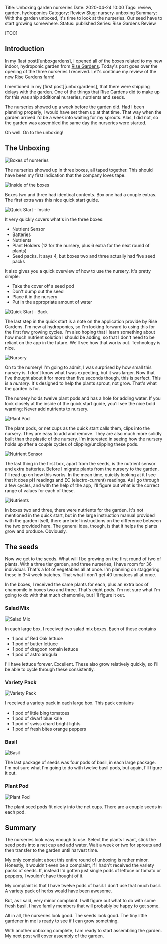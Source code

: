 Title: Unboxing garden nurseries
Date: 2020-04-24 10:00
Tags: review, garden, hydroponics
Category: Review
Slug: nursery-unboxing
Summary: With the garden unboxed, it's time to look at the nurseries. Our seed have to start growing somewhere.
Status: published
Series: Rise Gardens Review


[TOC]

## Introduction

In my [last post][unboxgardens], I opened all of the boxes related to my new indoor, hydroponic
garden from [Rise Gardens][risegardens]. Today's post goes over the opening of the
three nurseries I received. Let's continue my review of the new Rise Gardens farm!

I mentioned in my [first post][unboxgardens], that there were shipping delays with the garden. One
of the things that Rise Gardens did to make up for this was ship additional nurseries,
nutrients and seeds.

The nurseries showed up a week before the garden did. Had I been planning properly, I would have
set them up at that time. That way when the garden arrived I'd be a week into waiting for my
sprouts. Alas, I did not, so the garden was assembled the same day the nurseries were started.

Oh well. On to the unboxing!

## The Unboxing

![Boxes of nurseries][boxednurseries]

The nurseries showed up in three boxes, all taped together. This should have been my first indication
that the company loves tape.

![Inside of the boxes][boxinside]

Boxes two and three had identical contents. Box one had a couple extras. The first extra
was this nice quick start guide.

![Quick Start - Inside][quickstartinside]

It very quickly covers what's in the three boxes:

 - Nutrient Sensor
 - Batteries
 - Nutrients
 - Plant Holders (12 for the nursery, plus 6 extra for the next round of plants)
 - Seed packs. It says 4, but boxes two and three actually had five seed packs

It also gives you a quick overview of how to use the nursery. It's pretty simple:

 - Take the cover off a seed pod
 - Don't dump out the seed
 - Place it in the nursery
 - Put in the appropriate amount of water

![Quick Start - Back][quickstartback]

The last step in the quick start is a note on the application provide by Rise Gardens.
I'm new at hydroponics, so I'm looking forward to using this for the first few growing
cycles. I'm also hoping that I learn something about how much nutrient solution I should
be adding, so that I don't need to be reliant on the app in the future. We'll see
how that works out. Technology is nice.

![Nursery][nursery]

On to the nursery! I'm going to admit, I was surprised by how small this nursery is.
I don't know what I was expecting, but it was larger. Now that I've thought about it for
more than five seconds though, this is perfect. This is a *nursery*. It's designed to
help the plants sprout, not grow. That's what the garden is for.

The nursery holds twelve plant pods and has a hole for adding water. If you look closely at the
inside of the quick start guide, you'll see the nice bold warning: Never add nutrients to nursery.

![Plant Pod][plantholder]

The plant pods, or net cups as the quick start calls them, clips into the nursery. They are
easy to add and remove. They are also much more solidly built than the plastic of the
nursery. I'm interested in seeing how the nursery holds up after a couple cycles of
clipping/unclipping these pods.

![Nutrient Sensor][watertester]

The last thing in the first box, apart from the seeds, is the nutrient sensor and
extra batteries. Before I migrate plants from the nursery to the garden, I'll read
up on how this works. In the mean time, quickly looking at it I see that it does
pH readings and EC (electro-current) readings. As I go through a few cycles, and with
the help of the app, I'll figure out what is the correct range of values for each of these.

![Nutrients][nutrients]

In boxes two and three, there were nutrients for the garden. It's not mentioned
in the quick start, but in the large instruction manual provided with the garden itself,
there are brief instructions on the difference between the two provided here. The
general idea, though, is that it helps the plants grow and produce. Obviously.

## The seeds

Now we get to the seeds. What will I be growing on the first round of two of plants.
With a three tier garden, and three nurseries, I have room for 36 individual. That's a
lot of vegetables all at once. I'm planning on staggering these in 3-4 week batches. That
what I don't get 40 tomatoes all at once.

In the boxes, I received the same plants for each, plus an extra box of chamomile in
boxes two and three. That's eight pods. I'm not sure what I'm going to do with that
much chamomile, but I'll figure it out.

### Salad Mix

![Salad Mix][saladmix]

In each large box, I received two salad mix boxes. Each of these contains

 - 1 pod of Red Oak lettuce
 - 1 pod of butter lettuce
 - 1 pod of dragoon romain lettuce
 - 1 pod of astro arugula

I'll have lettuce forever. Excellent. These also grow relatively quickly, so I'll
be able to cycle through these consistently.

### Variety Pack

![Variety Pack][varietypack]

I received a variety pack in each large box. This pack contains

 - 1 pod of little bing tomatoes
 - 1 pod of dwarf blue kale
 - 1 pod of swiss chard bright lights
 - 1 pod of fresh bites orange peppers

### Basil

![Basil][basil]

The last package of seeds was four pods of basil, in each large package. I'm not sure
what I'm going to do with twelve basil pods, but again, I'll figure it out.

### Plant Pod

![Plant Pod][plantpod]

The plant seed pods fit nicely into the net cups. There are a couple seeds in
each pod.

## Summary

The nurseries look easy enough to use. Select the plants I want, stick the seed pods
into a net cup and add water. Wait a week or two for sprouts and then transfer to the
garden until harvest time.

My only complaint about this entire round of unboxing is rather minor. Honestly, it
wouldn't even be a complaint, if I hadn't received the variety packs of seeds. If, instead
I'd gotten just single pods of lettuce or tomato or peppers, I wouldn't have thought
of it.

My complaint is that I have twelve pods of basil. I don't use that much basil. A variety
pack of herbs would have been awesome.

But, as I said, very minor complaint. I will figure out what to do with some fresh basil.
I have family members that will probably be happy to get some.

All in all, the nurseries look good. The seeds look good. The tiny little gardener in
me is ready to see if I can grow something.

With another unboxing complete, I am ready to start assembling the garden. My next post
will cover assembly of the garden.

 [risegardens]: https://risegardens.com/
 [unboxgarden]: {filename}2020_04_22_rise_garden_unbox.md
 [boxednurseries]: {attach}images/garden/2_unboxing/nurseries_boxed.jpg
 [boxinside]: {attach}images/garden/2_unboxing/box_1_seeds_instructions.jpg
 [quickstartinside]: {attach}images/garden/2_unboxing/inside_instructions.jpg
 [quickstartback]: {attach}images/garden/2_unboxing/back_instructions.jpg
 [nursery]: {attach}images/garden/2_unboxing/nursery.jpg
 [plantholder]: {attach}images/garden/2_unboxing/plant_holder.jpg
 [watertester]: {attach}images/garden/2_unboxing/water_tester.jpg
 [nutrients]: {attach}images/garden/2_unboxing/nutrients.jpg
 [saladmix]: {attach}images/garden/2_unboxing/salad_mix.jpg
 [varietypack]: {attach}images/garden/2_unboxing/variety_pack.jpg
 [basil]: {attach}images/garden/2_unboxing/basil.jpg
 [plantpod]: {attach}images/garden/2_unboxing/plant_pod.jpg
